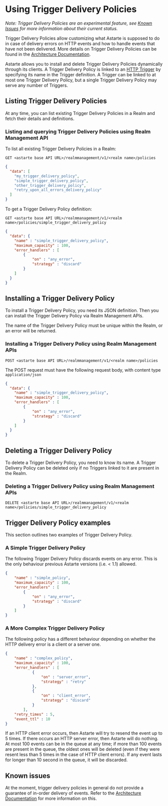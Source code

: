 # Using Trigger Delivery Policies

*Note: Trigger Delivery Policies are an experimental feature, see [Known Issues](#known-issues) for more information about their current status.*

Trigger Delivery Policies allow customizing what Astarte is supposed to do in case of delivery errors on HTTP events
and how to handle events that have not been delivered. More details on Trigger Delivery Policies can be found in the [Architecture Documentation](062-trigger_delivery_policies.html).

Astarte allows you to install and delete Trigger Delivery Policies dynamically through its clients.
A Trigger Delivery Policy is linked to an [HTTP Trigger](060-using_triggers.html) by specifying its name in the Trigger definition.
A Trigger can be linked to at most one Trigger Delivery Policy, but a single Trigger Delivery Policy may serve any number of Triggers.

## Listing Trigger Delivery Policies

At any time, you can list existing Trigger Delivery Policies in a Realm and fetch their details and definitions.

### Listing and querying Trigger Delivery Policies using Realm Management API

To list all existing Trigger Delivery Policies in a Realm:

`GET <astarte base API URL>/realmmanagement/v1/<realm name>/policies`

```json
{
  "data": [
    "my_trigger_delivery_policy",
    "simple_trigger_delivery_policy",
    "other_trigger_delivery_policy",
    "retry_upon_all_errors_delivery_policy"
  ]
}
```

To get a Trigger Delivery Policy definition:

`GET <astarte base API URL>/realmmanagement/v1/<realm name>/policies/simple_trigger_delivery_policy`

```json
{
  "data": {
    "name" : "simple_trigger_delivery_policy",
    "maximum_capacity" : 100,
    "error_handlers" : [
        {
            "on" : "any_error",
            "strategy" : "discard"
        }
    ]
  }
}
```

## Installing a Trigger Delivery Policy

To install a Trigger Delivery Policy, you need its JSON definition. Then you can install the Trigger Delivery Policy via Realm Management APIs.

The name of the Trigger Delivery Policy must be unique within the Realm, or an error will be returned.

### Installing a Trigger Delivery Policy using Realm Management APIs

`POST <astarte base API URL>/realmmanagement/v1/<realm name>/policies`

The POST request must have the following request body, with content type `application/json`

```json
{
  "data": {
    "name" : "simple_trigger_delivery_policy",
    "maximum_capacity" : 100,
    "error_handlers" : [
        {
            "on" : "any_error",
            "strategy" : "discard"
        }
    ]
  }
}
```

## Deleting a Trigger Delivery Policy

To delete a Trigger Delivery Policy, you need to know its name.
A Trigger Delivery Policy can be deleted only if no Triggers linked to it are present in the Realm.

### Deleting a Trigger Delivery Policy using Realm Management APIs

`DELETE <astarte base API URL>/realmmanagement/v1/<realm name>/policies/simple_trigger_delivery_policy`

## Trigger Delivery Policy examples

This section outlines two examples of Trigger Delivery Policy.

### A Simple Trigger Delivery Policy

The following Trigger Delivery Policy discards events on any error.
This is the only behaviour previous Astarte versions (i.e. < 1.1) allowed.

```json
{
    "name" : "simple_policy",
    "maximum_capacity" : 100,
    "error_handlers" : [
        {
            "on" : "any_error",
            "strategy" : "discard"
        }
    ]
}
```

### A More Complex Trigger Delivery Policy

The following policy has a different behaviour depending on whether the HTTP delivery error is a client or a server one. 

```json
{
    "name" : "complex_policy",
    "maximum_capacity" : 100,
    "error_handlers" : [
            {
                "on" : "server_error",
                "strategy" : "retry"
            },
            {
                "on" : "client_error",
                "strategy" : "discard"
            }
        ],
    "retry_times" : 5,
    "event_ttl" : 10
}
```

If an HTTP client error occurs, then Astarte will try to resend the event up to 5 times.
If there occurs an HTTP server error, then Astarte will do nothing. 
At most 100 events can be in the queue at any time; if more than 100 events are present in the queue, the oldest ones will be deleted (even if they were resent less than 5 times in the case of HTTP client errors). If any event lasts for longer than 10 second in the queue, it will be discarded.

## Known issues

At the moment, trigger delivery policies in general do not provide a guarantee of in-order delivery of events.
Refer to the [Architecture Documentation](062-trigger_delivery_policies.html#known-issues) for more information on this.